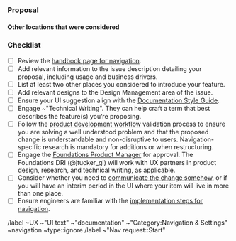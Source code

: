 <!-- This template is used for proposing changes to the left sidebar contextual navigation. This could include additions, removals, or general changes to overall hierarchy.-->

### Proposal 

<!-- Use this section to explain the proposed changes, including details around usage and business drivers. -->


#### Other locations that were considered

 <!-- Include other design patterns or places you considered for this feature besides navigation. -->

### Checklist

- [ ] Review the [handbook page for navigation](https://handbook.gitlab.com/handbook/product/ux/navigation/).
- [ ] Add relevant information to the issue description detailing your proposal, including usage and business drivers.
- [ ] List at least two other places you considered to introduce your feature.
- [ ] Add relevant designs to the Design Management area of the issue.
- [ ] Ensure your UI suggestion align with the [Documentation Style Guide](https://docs.gitlab.com/ee/development/documentation/styleguide/).
- [ ] Engage ~"Technical Writing". They can help craft a term that best describes the feature(s) you’re proposing. 
- [ ] Follow the [product development workflow](https://handbook.gitlab.com/handbook/product-development-flow/#validation-phase-2-problem-validation) validation process to ensure you are solving a well understood problem and that the proposed change is understandable and non-disruptive to users. Navigation-specific research is mandatory for additions or when restructuring.
- [ ] Engage the [Foundations Product Manager](https://handbook.gitlab.com/handbook/product/categories/#foundations-group) for approval. The Foundations DRI (@jtucker_gl) will work with UX partners in product design, research, and technical writing, as applicable.
- [ ] Consider whether you need to [communicate the change somehow](https://design.gitlab.com/patterns/navigation#messaging-changes-to-users), or if you will have an interim period in the UI where your item will live in more than one place.
- [ ] Ensure engineers are familiar with the [implementation steps for navigation](https://docs.gitlab.com/ee/development/navigation_sidebar.html#navigation-sidebar).

/label ~UX ~"UI text" ~"documentation" ~"Category:Navigation & Settings"  ~navigation ~type::ignore
/label ~"Nav request::Start"  

